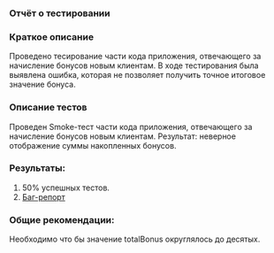 ### Отчёт о тестировании
### Краткое описание
Проведено тесирование части кода приложения, отвечающего за начисление бонусов новым клиентам.
В ходе тестирования была выявлена ошибка, которая не позволяет получить точное итоговое значение бонуса.
### Описание тестов
Проведен Smoke-тест части кода приложения, отвечающего за начисление бонусов новым клиентам.
Результат: неверное отображение суммы накопленных бонусов.
### Результаты:
1. 50% успешных тестов.
2. [Баг-репорт](https://github.com/ktonyi/Precision/issues/1)

### Общие рекомендации:
Необходимо что бы значение totalBonus округлялось до десятых.


